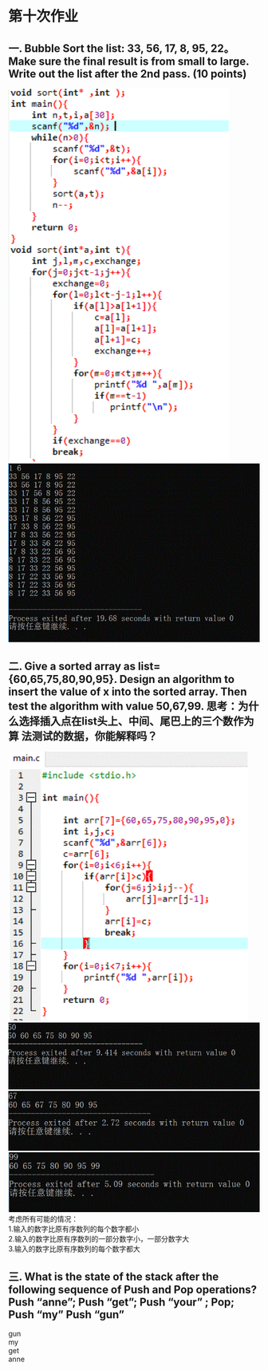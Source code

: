 # 第十次作业
## 一. Bubble Sort the list: 33, 56, 17, 8, 95, 22。Make sure the final result is from small to large. Write out the list after the 2nd pass. (10 points) 
![](images\冒泡排序.GIF)
![](images\冒泡排序1.GIF)
## 二. Give a sorted array as list={60,65,75,80,90,95}. Design an algorithm to insert the value of x into the sorted array. Then test the algorithm with value 50,67,99. 思考：为什么选择插入点在list头上、中间、尾巴上的三个数作为算 法测试的数据，你能解释吗？
![](images\插入排序.GIF)
![](images\插入排序1.GIF)
![](images\插入排序2.GIF)
![](images\插入排序3.GIF)
考虑所有可能的情况：      
1.输入的数字比原有序数列的每个数字都小      
2.输入的数字比原有序数列的一部分数字小，一部分数字大        
3.输入的数字比原有序数列的每个数字都大
## 三. What is the state of the stack after the following sequence of Push and Pop operations? Push “anne”; Push “get”; Push “your” ; Pop; Push “my” Push “gun” 
gun        
my        
get        
anne      